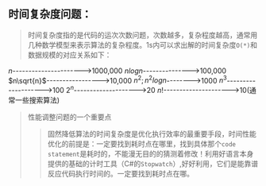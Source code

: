 ## 时间复杂度问题：
> 时间复杂度指的是代码的运次次数问题，次数越多，复杂程度越高，通常用几种数学模型来表示算法的复杂程度。1s内可以求出解的时间复杂度`O(*)`和数据规模的对应关系如下：

$n$---------------------->1000,000
$nlogn$--------------->100,000
$n\sqrt{n}$----------------->10,000
$n^2;n^2logn$-------->1000
$n^3$-------------------->100
$2^n$-------------------->20
$n!$--------------------->10(通常一些搜索算法)

> 性能调整问题的一个重要点
>> 固然降低算法的时间复杂度是优化执行效率的最重要手段，时间性能优化的前提是：一定要找到耗时点在哪里，找到具体那个`code statement`是耗时的，不能漫无目的的猜测着修改！利用好语言本身提供的基础的计时工具（C#的`Stopwatch`）,好好利用，它们是能靠谱反应代码执行时间的。一定要找到耗时点在哪。
